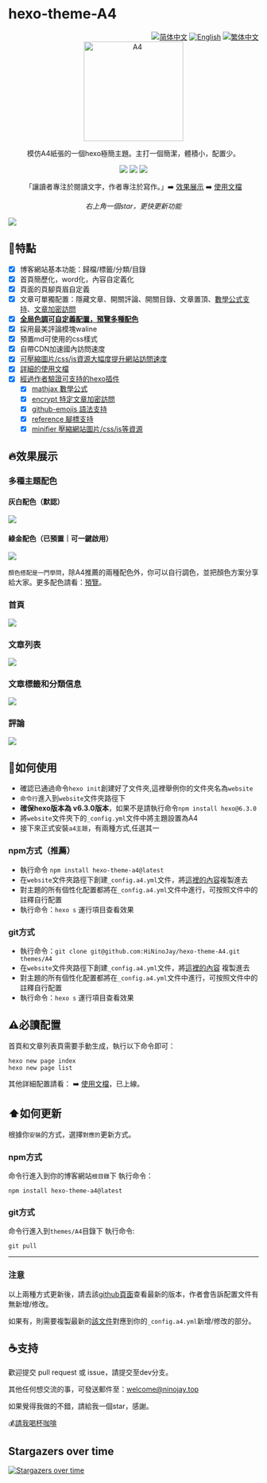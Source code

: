 # hexo-theme-A4

<div align="right">
  <a title="zh-CN" href="https://github.com/HiNinoJay/hexo-theme-A4"> <img src="https://img.shields.io/badge/-简体中文-ffffff?style=for-the-badge" alt="简体中文" /></a>
  <a title="EN" href="README-EN.md">  <img src="https://img.shields.io/badge/-English-ffffff?style=for-the-badge" alt="English"></a>
  <a title="zh-TW" href="README_zh-TW.md"><img src="https://img.shields.io/badge/-繁体中文-24292f?style=for-the-badge" alt="繁体中文"></a>
</div>

<div align="center" >
<a href="https://ninojay.top">
<img width=200px height=200px src="https://jsd.onmicrosoft.cn/npm/hexo-theme-a4@latest/source/img/A4-favicon.png" alt="A4" />
</a>
</div>

<div align="center">

模仿A4紙張的一個hexo極簡主題。主打一個簡潔，體積小，配置少。



[![](https://img.shields.io/npm/v/hexo-theme-a4?label=VERSION&logo=npm&style=for-the-badge)]()
[![](https://img.shields.io/badge/HEXO-v6.3.0-blue?style=for-the-badge&logo=hexo)](https://hexo.io/zh-cn/index.html)
[![](https://img.shields.io/node/v/hexo?style=for-the-badge&logo=node)](https://nodejs.org/en)

「讓讀者專注於閱讀文字，作者專注於寫作。」➡️ [效果展示](https://ninojay.top) ➡️ [使用文檔](https://doc.ninojay.top)
  
_右上角一個star，更快更新功能_

</div>


[![](https://jsd.onmicrosoft.cn/npm/hexo-theme-a4@latest/source/img/market.png)](https://github.com/HiNinoJay/hexo-theme-A4)

## 🏹️特點

- [x] 博客網站基本功能：歸檔/標籤/分類/目錄
- [x] 首頁簡歷化，word化，內容自定義化
- [x] 頁面的頁腳頁眉自定義
- [x] 文章可單獨配置：隱藏文章、開關評論、開關目錄、文章置頂、[數學公式支持](https://ninojay.top/hexoplugin/hexo-filter-mathjax/)、[文章加密訪問](https://ninojay.top/hexoplugin/hexo-blog-encrypt/)
- [x] [**全局色調可自定義配置，預覽多種配色**](https://ninojay.top/hexoplugin/A4-color-change/)
- [x] 採用最美評論模塊waline
- [x] 預置md可使用的css樣式
- [x] 自帶CDN加速國內訪問速度
- [x] [可壓縮圖片/css/js資源大幅度提升網站訪問速度](https://ninojay.top/hexoplugin/hexo-all-minifier/)
- [x] [詳細的使用文檔](https://doc.ninojay.top)
- [x] [經過作者驗證可支持的hexo插件](https://ninojay.top/tags/hexoPlugin/)
  - [x] [mathjax 數學公式](https://ninojay.top/hexoplugin/hexo-filter-mathjax/)
  - [x] [encrypt 特定文章加密訪問](https://ninojay.top/hexoplugin/hexo-blog-encrypt/)
  - [x] [github-emojis 語法支持](https://ninojay.top/hexoplugin/hexo-filter-github-emojis/) 
  - [x] [reference 腳標支持](https://ninojay.top/hexoplugin/hexo-reference/) 
  - [x] [minifier 壓縮網站圖片/css/js等資源](https://ninojay.top/hexoplugin/hexo-all-minifier/) 

## 🔥效果展示

### 多種主題配色

#### 灰白配色（默認）
![](https://jsd.onmicrosoft.cn/gh/hininojay/images/a4color/greywhite.png)

#### 綠金配色（已預置｜可一鍵啟用）
![](https://jsd.onmicrosoft.cn/gh/hininojay/images/a4color/greengolden.png)

`顏色搭配是一門學問`，除A4推薦的兩種配色外，你可以自行調色，並把顏色方案分享給大家。更多配色請看：[預覽](https://ninojay.top/hexoplugin/A4-color-change/)。

### 首頁

![](https://jsd.onmicrosoft.cn/npm/hexo-theme-a4@latest/source/img/index.png)

### 文章列表

![](https://jsd.onmicrosoft.cn/npm/hexo-theme-a4@latest/source/img/archive.png)

### 文章標籤和分類信息

![](https://jsd.onmicrosoft.cn/npm/hexo-theme-a4@latest/source/img/tags&&categories.png)

### 評論

![](https://jsd.onmicrosoft.cn/npm/hexo-theme-a4@latest/source/img/comment.png)


## 👋如何使用

- 確認已通過命令`hexo init`創建好了文件夾,這裡舉例你的文件夾名為`website`
- `命令行`進入到`website`文件夾路徑下
- **確保hexo版本為 v6.3.0版本**，如果不是請執行命令`npm install hexo@6.3.0`
- 將`website`文件夾下的`_config.yml`文件中將主題設置為A4
- 接下來正式安裝`a4主題`，有兩種方式,任選其一

### npm方式（推薦）
- 執行命令 `npm install hexo-theme-a4@latest`
- 在`website`文件夾路徑下創建`_config.a4.yml`文件，將[這裡的內容](https://github.com/HiNinoJay/hexo-theme-A4/blob/main/_config.yml)複製進去
- 對主題的所有個性化配置都將在`_config.a4.yml`文件中進行，可按照文件中的註釋自行配置
- 執行命令：`hexo s` 運行項目查看效果

### git方式
- 執行命令：`git clone git@github.com:HiNinoJay/hexo-theme-A4.git themes/A4`
- 在`website`文件夾路徑下創建`_config.a4.yml`文件，將[這裡的內容](https://github.com/HiNinoJay/hexo-theme-A4/blob/main/_config.yml) 複製進去
- 對主題的所有個性化配置都將在`_config.a4.yml`文件中進行，可按照文件中的註釋自行配置
- 執行命令：`hexo s` 運行項目查看效果

## ⚠️必讀配置

首頁和文章列表頁需要手動生成，執行以下命令即可：
```shell
hexo new page index
hexo new page list
```

其他詳細配置請看：
➡️ [使用文檔](https://doc.ninojay.top)，已上線。

## ⬆️如何更新
根據你`安裝`的方式，選擇`對應的`更新方式。

### npm方式
命令行進入到你的博客網站`根目錄`下
執行命令：
```shell
npm install hexo-theme-a4@latest
```

### git方式

命令行進入到`themes/A4`目錄下
執行命令:

```shell
git pull
```
---

### 注意

以上兩種方式更新後，請去該[github頁面](https://github.com/HiNinoJay/hexo-theme-A4/releases)查看最新的版本，作者會告訴配置文件有無新增/修改。

如果有，則需要複製最新的[該文件](https://github.com/HiNinoJay/hexo-theme-A4/blob/main/_config.yml)對應到你的`_config.a4.yml`新增/修改的部分。

## ☕️支持

歡迎提交 pull request 或 issue，請提交至dev分支。

其他任何想交流的事，可發送郵件至：welcome@ninojay.top

如果覺得我做的不錯，請給我一個star，感謝。

💰[請我喝杯咖啡](https://ninojay.top/supportbymoney/)


## Stargazers over time

[![Stargazers over time](https://starchart.cc/HiNinoJay/hexo-theme-A4.svg)](https://starchart.cc/HiNinoJay/hexo-theme-A4)
